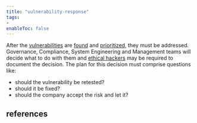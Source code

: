```yaml
---
title: "vulnerability-response"
tags:
- 
enableToc: false
---
```


After the [vulnerabilities](notes/vulnerability.md) are [found](notes/vulnerability-scan.md) and [prioritized](notes/vulnerability-prioritization.md), they must be addressed. Governance, Compliance, System Engineering and Management teams will decide what to do with them and [ethical hackers](notes/ethical-hacking.md) may be required to document the decision. The plan for this decision must comprise questions like:
* should the vulnerability be retested?
* should it be fixed?
* should the company accept the risk and let it?

## references
